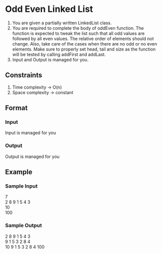 # Odd Even Linked List

1. You are given a partially written LinkedList class.
2. You are required to complete the body of oddEven function. The function is expected to tweak the list such that all odd values are followed by all even values. The relative order of elements should not change. Also, take care of the cases when there are no odd or no even elements. Make sure to properly set head, tail and size as the function will be tested by calling addFirst and addLast.
3. Input and Output is managed for you.

## Constraints
1. Time complexity -> O(n)  
2. Space complexity -> constant

## Format
### Input
Input is managed for you

### Output
Output is managed for you

## Example
### Sample Input

7  
2 8 9 1 5 4 3  
10  
100  

### Sample Output
2 8 9 1 5 4 3   
9 1 5 3 2 8 4   
10 9 1 5 3 2 8 4 100

